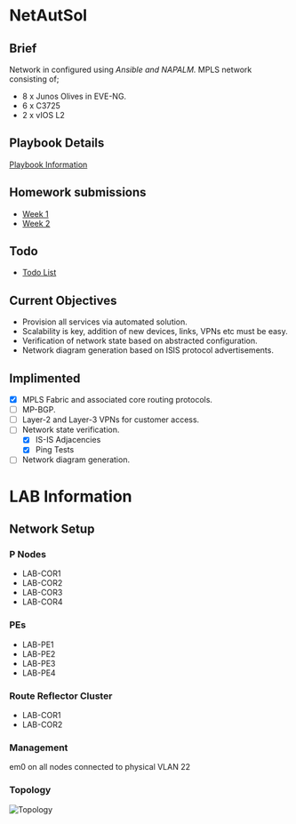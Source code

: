 # NetAutSol
## Brief
Network in configured using *Ansible and NAPALM.*
MPLS network consisting of;
* 8 x Junos Olives in EVE-NG.
* 6 x C3725
* 2 x vIOS L2

## Playbook Details
[Playbook Information](https://github.com/johnsondnz/NetAutSol/blob/master/DETAILS.md)

## Homework submissions
- [Week 1](https://github.com/johnsondnz/NetAutSol/blob/master/weekly_homework_submissions/WEEK1.md)
- [Week 2](https://github.com/johnsondnz/NetAutSol/blob/master/weekly_homework_submissions/WEEK2.md)

## Todo
- [Todo List](https://github.com/johnsondnz/NetAutSol/blob/master/weekly_homework_submissions/todo.md)

## Current Objectives
* Provision all services via automated solution.
* Scalability is key, addition of new devices, links, VPNs etc must be easy.
* Verification of network state based on abstracted configuration.
* Network diagram generation based on ISIS protocol advertisements.

## Implimented
- [x] MPLS Fabric and associated core routing protocols.
- [ ] MP-BGP.
- [ ] Layer-2 and Layer-3 VPNs for customer access.
- [ ] Network state verification.
  - [x] IS-IS Adjacencies
  - [x] Ping Tests
- [ ] Network diagram generation.

# LAB Information
## Network Setup
### P Nodes
* LAB-COR1
* LAB-COR2
* LAB-COR3
* LAB-COR4

### PEs
* LAB-PE1
* LAB-PE2
* LAB-PE3
* LAB-PE4

### Route Reflector Cluster
* LAB-COR1
* LAB-COR2

### Management
em0 on all nodes connected to physical VLAN 22

### Topology
![Topology](https://i.imgur.com/T3AaoIQ.png)
